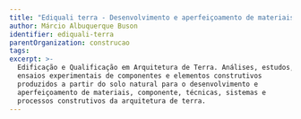 ```yaml
---
title: "Ediquali terra - Desenvolvimento e aperfeiçoamento de materiais, componentes, técnicas, sistemas e processos construtivos"
author: Márcio Albuquerque Buson
identifier: ediquali-terra
parentOrganization: construcao
tags:
excerpt: >-
  Edificação e Qualificação em Arquitetura de Terra. Análises, estudos,
  ensaios experimentais de componentes e elementos construtivos
  produzidos a partir do solo natural para o desenvolvimento e
  aperfeiçoamento de materiais, componente, técnicas, sistemas e
  processos construtivos da arquitetura de terra.
---
```

